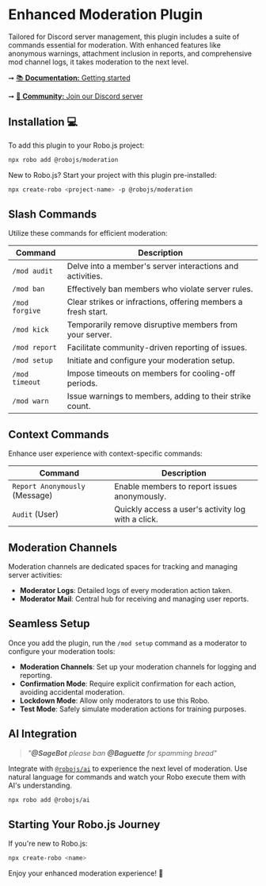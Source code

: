 # Enhanced Moderation Plugin

Tailored for Discord server management, this plugin includes a suite of commands essential for moderation. With enhanced features like anonymous warnings, attachment inclusion in reports, and comprehensive mod channel logs, it takes moderation to the next level.

➞ [📚 **Documentation:** Getting started](https://roboplay.dev/docs)

➞ [🚀 **Community:** Join our Discord server](https://roboplay.dev/discord)

## Installation 💻

To add this plugin to your Robo.js project:

```bash
npx robo add @robojs/moderation
```

New to Robo.js? Start your project with this plugin pre-installed:

```bash
npx create-robo <project-name> -p @robojs/moderation
```

## Slash Commands

Utilize these commands for efficient moderation:

| Command        | Description                                                   |
| -------------- | ------------------------------------------------------------- |
| `/mod audit`   | Delve into a member's server interactions and activities.     |
| `/mod ban`     | Effectively ban members who violate server rules.             |
| `/mod forgive` | Clear strikes or infractions, offering members a fresh start. |
| `/mod kick`    | Temporarily remove disruptive members from your server.       |
| `/mod report`  | Facilitate community-driven reporting of issues.              |
| `/mod setup`   | Initiate and configure your moderation setup.                 |
| `/mod timeout` | Impose timeouts on members for cooling-off periods.           |
| `/mod warn`    | Issue warnings to members, adding to their strike count.      |

## Context Commands

Enhance user experience with context-specific commands:

| Command                        | Description                                        |
| ------------------------------ | -------------------------------------------------- |
| `Report Anonymously` (Message) | Enable members to report issues anonymously.       |
| `Audit` (User)                 | Quickly access a user's activity log with a click. |

## Moderation Channels

Moderation channels are dedicated spaces for tracking and managing server activities:

<!-- - **Audit Logs**: Comprehensive records of user interactions and changes. -->
- **Moderator Logs**: Detailed logs of every moderation action taken.
- **Moderator Mail**: Central hub for receiving and managing user reports.

## Seamless Setup

Once you add the plugin, run the `/mod setup` command as a moderator to configure your moderation tools:

- **Moderation Channels**: Set up your moderation channels for logging and reporting.
- **Confirmation Mode**: Require explicit confirmation for each action, avoiding accidental moderation.
- **Lockdown Mode**: Allow only moderators to use this Robo.
- **Test Mode**: Safely simulate moderation actions for training purposes.

## AI Integration

> *"**@SageBot** please ban **@Baguette** for spamming bread"*

Integrate with [`@robojs/ai`](https://github.com/Wave-Play/robo.js/tree/main/packages/plugin-ai) to experience the next level of moderation. Use natural language for commands and watch your Robo execute them with AI's understanding.

```bash
npx robo add @robojs/ai
```

## Starting Your Robo.js Journey

If you're new to Robo.js:

```bash
npx create-robo <name>
```

Enjoy your enhanced moderation experience! 🚀
